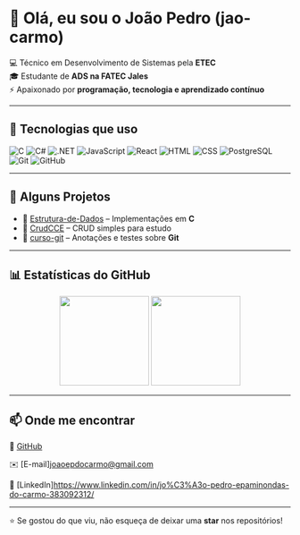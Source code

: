 <!-- Perfil README -->

# 👋 Olá, eu sou o João Pedro (jao-carmo)

💻 Técnico em Desenvolvimento de Sistemas pela **ETEC**  
🎓 Estudante de **ADS na FATEC Jales**  
⚡ Apaixonado por **programação, tecnologia e aprendizado contínuo**  

---

## 🧰 Tecnologias que uso

![C](https://img.shields.io/badge/C-00599C?style=for-the-badge&logo=c&logoColor=white)
![C#](https://img.shields.io/badge/C%23-239120?style=for-the-badge&logo=c-sharp&logoColor=white)
![.NET](https://img.shields.io/badge/.NET-512BD4?style=for-the-badge&logo=dotnet&logoColor=white)
![JavaScript](https://img.shields.io/badge/JavaScript-F7E018?style=for-the-badge&logo=javascript&logoColor=black)
![React](https://img.shields.io/badge/React-20232a?style=for-the-badge&logo=react&logoColor=61DAFB)
![HTML](https://img.shields.io/badge/HTML5-E34F26?style=for-the-badge&logo=html5&logoColor=white)
![CSS](https://img.shields.io/badge/CSS3-1572B6?style=for-the-badge&logo=css3&logoColor=white)
![PostgreSQL](https://img.shields.io/badge/PostgreSQL-336791?style=for-the-badge&logo=postgresql&logoColor=white)
![Git](https://img.shields.io/badge/Git-F05032?style=for-the-badge&logo=git&logoColor=white)
![GitHub](https://img.shields.io/badge/GitHub-181717?style=for-the-badge&logo=github&logoColor=white)

---

## 🚀 Alguns Projetos

- 🔹 [Estrutura-de-Dados](https://github.com/jao-carmo/Estrutura-de-Dados) – Implementações em **C**
- 🔹 [CrudCCE](https://github.com/jao-carmo/CrudCCE) – CRUD simples para estudo
- 🔹 [curso-git](https://github.com/jao-carmo/curso-git) – Anotações e testes sobre **Git**

---

## 📊 Estatísticas do GitHub

<p align="center">
  <img height="160em" src="https://github-readme-stats.vercel.app/api?username=jao-carmo&show_icons=true&theme=tokyonight" />
  <img height="160em" src="https://github-readme-stats.vercel.app/api/top-langs/?username=jao-carmo&layout=compact&theme=tokyonight" />
</p>

---

## 📫 Onde me encontrar

🔗 [GitHub](https://github.com/jao-carmo)  

✉️ [E-mail]joaoepdocarmo@gmail.com

💼 [LinkedIn]https://www.linkedin.com/in/jo%C3%A3o-pedro-epaminondas-do-carmo-383092312/  

---

⭐ Se gostou do que viu, não esqueça de deixar uma **star** nos repositórios!
